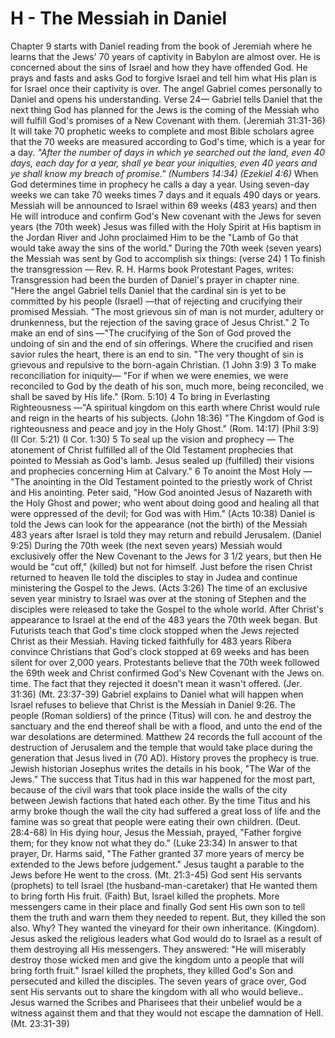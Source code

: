 # H - The Messiah in Daniel
Chapter 9 starts with Daniel reading from the book of Jeremiah where he learns that the Jews' 70 years of captivity in Babylon are almost over.
He is concerned about the sins of Israel and how they have offended God. He prays and fasts and asks God to forgive Israel and tell him what His plan is for Israel once their captivity is over.
The angel Gabriel comes personally to Daniel and opens his understanding.
Verse 24— Gabriel tells Daniel that the next thing God has planned for the Jews is the coming of the Messiah who will fulfill God's promises of a New Covenant with them. (Jeremiah 31:31-36)
It will take 70 prophetic weeks to complete and most Bible scholars agree that the 70 weeks are measured according to God's time, which is a year for a day.
_"After the number of days in which ye searched out the land, even 40 days, each day for a year, shall ye bear your iniquities, even 40 years and ye shall know my breach of promise." (Numbers 14:34) (Ezekiel 4:6)_
When God determines time in prophecy he calls a day a year.
Using seven-day weeks we can take 70 weeks times 7 days and it equals 490 days or years.
Messiah will be announced to Israel within 69 weeks (483 years) and then He will introduce and confirm God's New covenant with the Jews for seven years (the 70th week)
Jesus was filled with the Holy Spirit at His baptism in the Jordan River and John proclaimed Him to be the "Lamb of Go that would take away the sins of the world."
During the 70th week (seven years) the Messiah was sent by God to accomplish six things: (verse 24)
	1	To finish the transgression — Rev. R. H. Harms book Protestant Pages, writes: Transgression had been the burden of Daniel's prayer in chapter nine. "Here the angel Gabriel tells Daniel that the cardinal sin is yet to be committed by his people (Israel) —that of rejecting and crucifying their promised Messiah. "The most grievous sin of man is not murder, adultery or drunkenness, but the rejection of the saving grace of Jesus Christ."
	2	To make an end of sins —"The crucifying of the Son of God proved the undoing of sin and the end of sin offerings. Where the crucified and risen savior rules the heart, there is an end to sin. "The very thought of sin is grievous and repulsive to the born-again Christian. (1 John 3:9)
	3	To make reconciliation for iniquity— "For if when we were enemies, we were reconciled to God by the death of his son, much more, being reconciled, we shall be saved by His life." (Rom. 5:10)
	4	To bring in Everlasting Righteousness —"A spiritual kingdom on this earth where Christ would rule and reign in the hearts of his subjects. (John 18:36) "The Kingdom of God is righteousness and peace and joy in the Holy Ghost." (Rom. 14:17) (Phil 3:9) (II Cor. 5:21) (I Cor. 1:30)
	5	To seal up the vision and prophecy — The atonement of Christ fulfilled all of the Old Testament prophecies that pointed to Messiah as God's lamb. Jesus sealed up (fulfilled) their visions and prophecies concerning Him at Calvary."
	6	To anoint the Most Holy — "The anointing in the Old Testament pointed to the priestly work of Christ and His anointing. Peter said, "How God anointed Jesus of Nazareth with the Holy Ghost and power; who went about doing good and healing all that were oppressed of the devil; for God was with Him." (Acts 10:38)
Daniel is told the Jews can look for the appearance (not the birth) of the Messiah 483 years after Israel is told they may return and rebuild Jerusalem. (Daniel 9:25)
During the 70th week (the next seven years) Messiah would exclusively offer the New Covenant to the Jews for 3 1/2 years, but then He would be "cut off," (killed) but not for himself.
Just before the risen Christ returned to heaven Ile told the disciples to stay in Judea and continue ministering the Gospel to the Jews. (Acts 3:26)
The time of an exclusive seven year ministry to Israel was over at the stoning of Stephen and the disciples were released to take the Gospel to the whole world.
After Christ's appearance to Israel at the end of the 483 years the 70th week began. But Futurists teach that God's time clock stopped when the Jews rejected Christ as their Messiah.
Having ticked faithfully for 483 years Ribera convince Christians that God's clock stopped at 69 weeks and has been silent for over 2,000 years.
Protestants believe that the 70th week followed the 69th week and Christ confirmed God's New Covenant with the Jews on. time. The fact that they rejected it doesn't mean it wasn't offered. (Jer. 31:36) (Mt. 23:37-39)
Gabriel explains to Daniel what will happen when Israel refuses to believe that Christ is the Messiah in Daniel 9:26.
The people (Roman soldiers) of the prince (Titus) will con. he and destroy the sanctuary and the end thereof shall be with a flood, and unto the end of the war desolations are determined.
Matthew 24 records the full account of the destruction of Jerusalem and the temple that would take place during the generation that Jesus lived in (70 AD).
History proves the prophecy is true. Jewish historian Josephus writes the details in his book, "The War of the Jews."
The success that Titus had in this war happened for the most part, because of the civil wars that took place inside the walls of the city between Jewish factions that hated each other.
By the time Titus and his army broke though the wall the city had suffered a great loss of life and the famine was so great that people were eating their own children. (Deut. 28:4-68)
In His dying hour, Jesus the Messiah, prayed, "Father forgive them; for they know not what they do." (Luke 23:34)
In answer to that prayer, Dr. Harms said, "The Father granted 37 more years of mercy be extended to the Jews before judgement."
Jesus taught a parable to the Jews before He went to the cross. (Mt. 21:3-45)
God sent His servants (prophets) to tell Israel (the husband-man-caretaker) that He wanted them to bring forth His fruit. (Faith)
But, Israel killed the prophets.
More messengers came in their place and finally God sent His own son to tell them the truth and warn them they needed to repent. But, they killed the son also.
Why? They wanted the vineyard for their own inheritance. (Kingdom).
Jesus asked the religious leaders what God would do to Israel as a result of them destroying all His messengers. They answered:
"He will miserably destroy those wicked men and give the kingdom unto a people that will bring forth fruit."
Israel killed the prophets, they killed God's Son and persecuted and killed the disciples.
The seven years of grace over, God sent His servants out to share the kingdom with all who would believe..
Jesus warned the Scribes and Pharisees that their unbelief would be a witness against them and that they would not escape the damnation of Hell. (Mt. 23:31-39)
